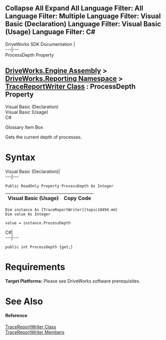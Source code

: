 Collapse All Expand All Language Filter: All  Language Filter: Multiple  Language Filter: Visual Basic (Declaration) Language Filter: Visual Basic (Usage) Language Filter: C#  
---  
DriveWorks SDK Documentation  |   
---|---  
ProcessDepth Property   
  
[DriveWorks.Engine Assembly](topic2156.md) > [DriveWorks.Reporting Namespace](topic10334.md) > [TraceReportWriter Class](topic10494.md) : ProcessDepth Property  
---  
  
Visual Basic (Declaration)    
Visual Basic (Usage)    
C# 

Glossary Item Box

Gets the current depth of processes. 

# Syntax

Visual Basic (Declaration)|   
---|---  
      
    
    Public ReadOnly Property ProcessDepth As Integer  
  
Visual Basic (Usage)| Copy Code  
---|---  
      
    
    Dim instance As [TraceReportWriter](topic10494.md)
    Dim value As Integer
     
    value = instance.ProcessDepth  
  
C#|   
---|---  
      
    
    public int ProcessDepth {get;}  
  
# Requirements

**Target Platforms:** Please see DriveWorks software prerequisites.

# See Also

#### Reference

[TraceReportWriter Class](topic10494.md)   
[TraceReportWriter Members](topic10495.md)


